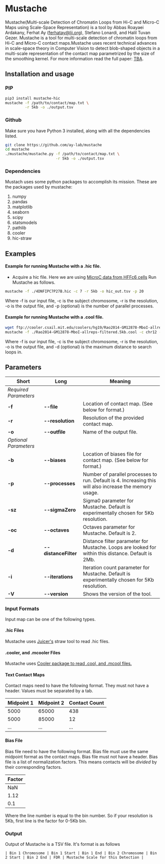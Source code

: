 # Mustache

Mustache(Multi-scale Detection of Chromatin Loops from Hi-C and Micro-C Maps using Scale-Space Representation) is a tool by Abbas Roayaei Ardakany, Ferhat Ay (ferhatay@lji.org), Stefano Lonardi, and Halil Tuvan Gezer.
Mustache is a tool for multi-scale detection of chromatin loops from Hi-C and Micro-C contact maps.Mustache uses recent technical advances in scale-space theory in Computer Vision to detect blob-shaped objects in a multi-scale representation of the contact map parametrized by the size of the smoothing kernel. For more information read the full
paper: <a href="">TBA</a>.

## Installation and usage

### PIP

```bash
pip3 install mustache-hic
mustache -f /path/to/contact/map.txt \
         -r 5kb -o ./output.tsv
```

### Github

Make sure you have Python 3 installed, along with all the dependencies listed.

```bash
git clone https://github.com/ay-lab/mustache
cd mustache
./mustache/mustache.py -f /path/to/contact/map.txt \
                       -r 5kb -o ./output.tsv
```

### Dependencies

Mustach uses some python packages to accomplish its mission. These are the packages used by mustache:

1. numpy
2. pandas
3. matplotlib
4. seaborn
5. scipy
6. statsmodels
7. pathlib
8. cooler
9. hic-straw

## Examples

#### Example for running Mustache with a .hic file.

- Acquire a hic file. Here we are using <a href="https://data.4dnucleome.org/files-processed/4DNFIPC7P27B/">MicroC data from HFFc6 cells</a>
  Run Mustache as follows.

```bash
mustache -f ./4DNFIPC7P27B.hic -c 7 -r 5kb -o hic_out.tsv -p 20
```

Where -f is our input file, -c is the subject chromosome, -r is the resolution, -o is the output file, and -p (optional) is the number of parallel processes.

#### Example for running Mustache with a .cool file.

```bash
wget ftp://cooler.csail.mit.edu/coolers/hg19/Rao2014-GM12878-MboI-allreps-filtered.5kb.cool
mustache -f ./Rao2014-GM12878-MboI-allreps-filtered.5kb.cool -c chr12 -r 5kb -o cooler_out.tsv -d 5Mb
```

Where -f is our input file, -c is the subject chromosome, -r is the resolution, -o is the output file, and -d (optional) is the maximum distance to search loops in.

## Parameters

| Short                 | Long                 | Meaning                                                                                                 |
| --------------------- | -------------------- | ------------------------------------------------------------------------------------------------------- |
| _Required Parameters_ |                      |                                                                                                         |
| **-f**                | **--file**           | Location of contact map. (See below for format.)                                                        |
| **-r**                | **--resolution**     | Resolution of the provided contact map.                                                                 |
| **-o**                | **--outfile**        | Name of the output file.                                                                                |
| _Optional Parameters_ |                      |                                                                                                         |
| **-b**                | **--biases**         | Location of biases file for contact map. (See below for format.)                                        |
| **-p**                | **--processes**      | Number of parallel processes to run. Default is 4. Increasing this will also increase the memory usage. |
| **-sz**               | **--sigmaZero**      | Sigma0 parameter for Mustache. Default is experimentally chosen for 5Kb resolution.                     |
| **-oc**               | **--octaves**        | Octaves parameter for Mustache. Default is 2.                                                           |
| **-d**                | **--distanceFilter** | Distance filter parameter for Mustache. Loops are looked for within this distance. Default is 2Mb.      |
| **-i**                | **--iterations**     | Iteration count parameter for Mustache. Default is experimentally chosen for 5Kb resolution.            |
| **-V**                | **--version**        | Shows the version of the tool.                                                                          |

### Input Formats

Input map can be one of the following types.

#### .hic Files

Mustache uses <a href="https://github.com/aidenlab/straw">Juicer's</a> straw tool to read .hic files.

#### .cooler, and .mcooler Files

Mustache uses <a href="https://github.com/mirnylab/cooler">Cooler package to read .cool, and .mcool files.</a>

#### Text Contact Maps

Contact maps need to have the following format. They must not have a header.
Values must be separated by a tab.

| Midpoint 1 | Midpoint 2 | Contact Count |
| ---------- | ---------- | ------------- |
| 5000       | 65000      | 438           |
| 5000       | 85000      | 12            |
| ...        | ...        | ...           |

#### Bias File

Bias file need to have the following format.
Bias file must use the same midpoint format as the contact maps.
Bias file must not have a header. Bias file is a list of normalization factors. This means contacts will be _divided_ by their corresponding factors.

| Factor |
| ------ |
| NaN    |
| 1.12   |
| 0.1    |

Where the line number is equal to the bin number. So if your resolution is 5Kb, first line is the factor for 0-5Kb bin.

### Output

Output of Mustache is a TSV file. It's format is as follows

`| Bin 1 Chromosome | Bin 1 Start | Bin 1 End | Bin 2 Chromosome | Bin 2 Start | Bin 2 End | FDR | Mustache Scale for this Detection |`
